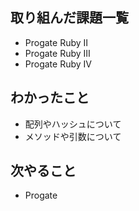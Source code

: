 ## 取り組んだ課題一覧
- Progate Ruby Ⅱ
- Progate Ruby Ⅲ
- Progate Ruby Ⅳ

## わかったこと
- 配列やハッシュについて
- メソッドや引数について

## 次やること
- Progate

  